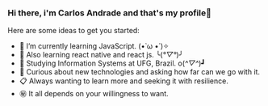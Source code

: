 ### Hi there, i'm Carlos Andrade and that's my profile👋

Here are some ideas to get you started:

- 📗 I’m currently learning JavaScript.  (•̀ ω •́ )✧ 
- 📖 Also learning react native and react js. ╰(*°▽°*)╯
- 🚀 Studying Information Systems at UFG, Brazil. o(*^▽^*)┛
- 🔎 Curious about new technologies and asking how far can we go with it.
- 📋 Always wanting to learn more and seeking it with resilience.
- ㊙ It all depends on your willingness to want.
